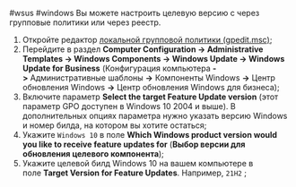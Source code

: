 #wsus #windows
Вы можете настроить целевую версию с через групповые политики или через реестр.

1. Откройте редактор [локальной групповой политики (gpedit.msc)](https://winitpro.ru/index.php/2015/10/02/redaktor-gruppovyx-politik-dlya-windows-10-home-edition/);
2. Перейдите в раздел **Computer Configuration -> Administrative Templates -> Windows Components -> Windows Update -> Windows Update for Business** (Конфигурация компьютера **->** Административные шаблоны **->** Компоненты Windows **->** Центр обновления Windows **->** Центр обновления Windows для бизнеса);
3. Включите параметр **Select the target Feature Update version** (этот параметр GPO доступен в Windows 10 2004 и выше). В дополнительных опциях параметра нужно указать версию Windows и номер билда, на котором вы хотите остаться;
4. Укажите `Windows 10` в поле **Which Windows product version would you like to receive feature updates for** (**Выбор версии для обновления целевого компонента**);
5. Укажите целевой билд Windows 10 на вашем компьютере в поле **Target Version for Feature Updates**. Например, `21H2` ;